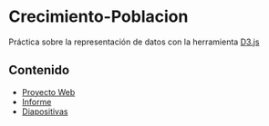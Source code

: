 # Crecimiento-Poblacion
Práctica sobre la representación de datos con la herramienta [D3.js](https://d3js.org/)

## Contenido
 - [Proyecto Web](https://github.com/jhoncabanilla/Crecimiento-Poblacion/tree/main/web)
- [Informe](https://github.com/jhoncabanilla/Crecimiento-Poblacion/tree/main/Informe)
- [Diapositivas](https://github.com/jhoncabanilla/Crecimiento-Poblacion/tree/main/Diapositivas)
